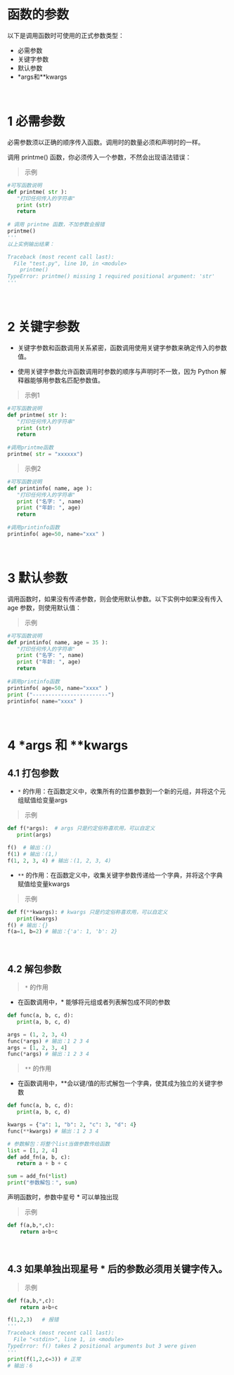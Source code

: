 
&emsp;
# 函数的参数
以下是调用函数时可使用的正式参数类型：

- 必需参数
- 关键字参数
- 默认参数
- *args和**kwargs

&emsp;
# 1 必需参数
必需参数须以正确的顺序传入函数。调用时的数量必须和声明时的一样。

调用 printme() 函数，你必须传入一个参数，不然会出现语法错误：

>示例
```python
#可写函数说明
def printme( str ):
   "打印任何传入的字符串"
   print (str)
   return
 
# 调用 printme 函数，不加参数会报错
printme()
'''
以上实例输出结果：

Traceback (most recent call last):
  File "test.py", line 10, in <module>
    printme()
TypeError: printme() missing 1 required positional argument: 'str'
'''
```

&emsp;
# 2 关键字参数
- 关键字参数和函数调用关系紧密，函数调用使用关键字参数来确定传入的参数值。

- 使用关键字参数允许函数调用时参数的顺序与声明时不一致，因为 Python 解释器能够用参数名匹配参数值。

>示例1
```python
#可写函数说明
def printme( str ):
   "打印任何传入的字符串"
   print (str)
   return
 
#调用printme函数
printme( str = "xxxxxx")
```

>示例2
```python
#可写函数说明
def printinfo( name, age ):
   "打印任何传入的字符串"
   print ("名字: ", name)
   print ("年龄: ", age)
   return
 
#调用printinfo函数
printinfo( age=50, name="xxx" )
```

&emsp;
# 3 默认参数
调用函数时，如果没有传递参数，则会使用默认参数。以下实例中如果没有传入 age 参数，则使用默认值：

>示例
```python
#可写函数说明
def printinfo( name, age = 35 ):
   "打印任何传入的字符串"
   print ("名字: ", name)
   print ("年龄: ", age)
   return
 
#调用printinfo函数
printinfo( age=50, name="xxxx" )
print ("------------------------")
printinfo( name="xxxx" )
```

&emsp;
# 4 *args 和 **kwargs
## 4.1 打包参数
- `*` 的作用：在函数定义中，收集所有的位置参数到一个新的元组，并将这个元组赋值给变量args

>示例
```python
def f(*args):  # args 只是约定俗称喜欢用，可以自定义
   print(args)

f()  # 输出：()
f(1) # 输出：(1,)
f(1, 2, 3, 4) # 输出：(1, 2, 3, 4)
```
- `**` 的作用：在函数定义中，收集关键字参数传递给一个字典，并将这个字典赋值给变量kwargs

>示例
```python
def f(**kwargs): # kwargs 只是约定俗称喜欢用，可以自定义
   print(kwargs)
f() # 输出：{}
f(a=1, b=2) # 输出：{'a': 1, 'b': 2}
```
&emsp;
## 4.2 解包参数
>`*` 的作用

- 在函数调用中，* 能够将元组或者列表解包成不同的参数

```python
def func(a, b, c, d):
   print(a, b, c, d)

args = (1, 2, 3, 4)
func(*args) # 输出：1 2 3 4
args = [1, 2, 3, 4]
func(*args) # 输出：1 2 3 4
```

>`**` 的作用
- 在函数调用中，**会以键/值的形式解包一个字典，使其成为独立的关键字参数

```python
def func(a, b, c, d):
   print(a, b, c, d)

kwargs = {"a": 1, "b": 2, "c": 3, "d": 4}
func(**kwargs) # 输出：1 2 3 4

# 参数解包：将整个list当做参数传给函数
list = [1, 2, 4]
def add_fn(a, b, c):
   return a + b + c

sum = add_fn(*list)
print("参数解包：", sum)
```

声明函数时，参数中星号 * 可以单独出现

>示例
```python
def f(a,b,*,c):
    return a+b+c
```

&emsp;
## 4.3 如果单独出现星号 * 后的参数必须用关键字传入。

>示例
```python
def f(a,b,*,c):
    return a+b+c

f(1,2,3)   # 报错
'''
Traceback (most recent call last):
  File "<stdin>", line 1, in <module>
TypeError: f() takes 2 positional arguments but 3 were given
'''
print(f(1,2,c=3)) # 正常
# 输出：6
```
